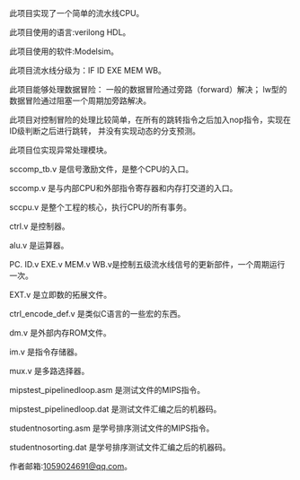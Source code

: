 此项目实现了一个简单的流水线CPU。

此项目使用的语言:verilong HDL。

此项目使用的软件:Modelsim。

此项目流水线分级为：IF ID EXE MEM WB。

此项目能够处理数据冒险：
一般的数据冒险通过旁路（forward）解决；
lw型的数据冒险通过阻塞一个周期加旁路解决。

此项目对控制冒险的处理比较简单，在所有的跳转指令之后加入nop指令，实现在ID级判断之后进行跳转，
并没有实现动态的分支预测。

此项目位实现异常处理模块。

sccomp_tb.v 是信号激励文件，是整个CPU的入口。

sccomp.v 是与内部CPU和外部指令寄存器和内存打交道的入口。

sccpu.v 是整个工程的核心，执行CPU的所有事务。

ctrl.v 是控制器。

alu.v 是运算器。

PC. ID.v EXE.v MEM.v WB.v是控制五级流水线信号的更新部件，一个周期运行一次。

EXT.v 是立即数的拓展文件。

ctrl_encode_def.v 是类似C语言的一些宏的东西。

dm.v 是外部内存ROM文件。

im.v 是指令存储器。

mux.v 是多路选择器。

mipstest_pipelinedloop.asm 是测试文件的MIPS指令。

mipstest_pipelinedloop.dat 是测试文件汇编之后的机器码。

studentnosorting.asm 是学号排序测试文件的MIPS指令。

studentnosorting.dat 是学号排序测试文件汇编之后的机器码。


作者邮箱:1059024691@qq.com。
